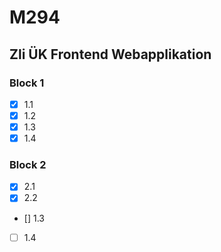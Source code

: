 # M294
## Zli ÜK Frontend Webapplikation

### Block 1
- [x] 1.1
- [x] 1.2
- [x] 1.3
- [x] 1.4

### Block 2

- [x] 2.1
- [x] 2.2
- [] 1.3
- [ ] 1.4